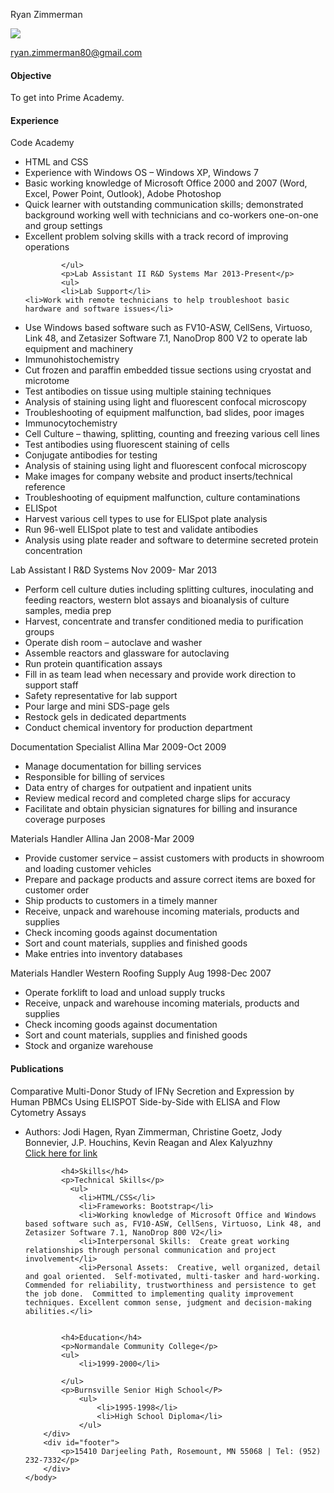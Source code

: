 <!DOCTYPE html>
<html>
	<head>
		<link type="text/css" rel="stylesheet" href="stylesheet.css"/>
		<title></title>
	</head>
	<body>
		<div id="header">
			<p id="name">Ryan Zimmerman</p>
			<img src="https://media.licdn.com/mpr/mpr/shrink_200_200/p/2/005/01d/332/389ea17.jpg">
			<a href="mailtoryanzimmerman80@gmail.com"><p id="email">ryan.zimmerman80@gmail.com</p></a>
		</div>
		<div class="left"></div>
		<div class="right">
			<h4>Objective</h4>
			<p>To get into Prime Academy.</p>
			<h4>Experience</h4>
			<p>Code Academy</p>
			<ul>
				<li>HTML and CSS</li>
				<li>Experience with Windows OS – Windows XP, Windows 7</li>
				<li>Basic working knowledge of Microsoft Office 2000 and 2007 (Word, Excel, Power Point, Outlook), Adobe Photoshop</li>
				<li>Quick learner with outstanding communication skills; demonstrated background working well with technicians and co-workers one-on-one and group settings</li>
				<li>Excellent problem solving skills with a track record of improving operations</li>

			</ul>
			<p>Lab Assistant II R&D Systems Mar 2013-Present</p>
			<ul>
			<li>Lab Support</li>
	<li>Work with remote technicians to help troubleshoot basic hardware and software issues</li> 
<li>Use  Windows based software such as FV10-ASW, CellSens, Virtuoso, Link 48, and Zetasizer Software 7.1, NanoDrop 800 V2 to operate lab equipment and machinery</li>
	<li>Immunohistochemistry</li>
	<li>Cut frozen and paraffin embedded tissue sections using cryostat and microtome</li>
	<li>Test antibodies on tissue using multiple staining techniques</li> 
	<li>Analysis of staining using light and fluorescent confocal microscopy</li>
	<li>Troubleshooting of equipment malfunction, bad slides, poor images</li>
	<li>Immunocytochemistry</li>
	<li>Cell Culture – thawing, splitting, counting and freezing various cell lines</li>
	<li>Test antibodies using fluorescent staining of cells</li>
	<li>Conjugate antibodies for testing</li>
	<li>Analysis of staining using light and fluorescent confocal microscopy</li>
	<li>Make images for company website and product inserts/technical reference</li>
	<li>Troubleshooting of equipment malfunction, culture contaminations</li>
	<li>ELISpot</li>
	<li>Harvest various cell types to use for ELISpot plate analysis</li>
	<li>Run 96-well ELISpot plate to test and validate antibodies</li>
	<li>Analysis using plate reader and software to determine secreted protein concentration</li>
</ul>
<p>Lab Assistant I R&D Systems Nov 2009- Mar 2013</p>
<ul>
	<li>	Perform cell culture duties including splitting cultures, inoculating and feeding reactors, western blot assays and bioanalysis of culture samples, media prep</li>
	<li>Harvest, concentrate and transfer conditioned media to purification groups</li>
	<li>Operate dish room – autoclave and washer</li>
	<li>Assemble reactors and glassware for autoclaving</li>
	<li>Run protein quantification assays</li> 
	<li>Fill in as team lead when necessary and provide work direction to support staff</li>
	<li>Safety representative for lab support</li>
	<li>Pour large and mini SDS-page gels</li>
	<li>Restock gels in dedicated departments</li>
	<li>Conduct chemical inventory for production department</li>
</ul>
<p>Documentation Specialist Allina Mar 2009-Oct 2009</p>
<ul>
	<li>Manage documentation for billing services</li>
	<li>Responsible for billing of services</li>
	<li>Data entry of charges for outpatient and inpatient units</li>
	<li>Review medical record and completed charge slips for accuracy</li>
	<li>Facilitate and obtain physician signatures for billing and insurance coverage purposes</li>
</ul>
<p>Materials Handler Allina Jan 2008-Mar 2009</p>
<ul>
	<li>Provide customer service – assist customers with products in showroom and loading customer vehicles</li>
	<li>Prepare and package products and assure correct items are boxed for customer order</li>
	<li>Ship products to customers in a timely manner</li>
	<li>Receive, unpack and warehouse incoming materials, products and supplies</li>
	<li>Check incoming goods against documentation</li>
	<li>Sort and count materials, supplies and finished goods</li>
	<li>Make entries into inventory databases</li>
</ul>
<p>Materials Handler Western Roofing Supply Aug 1998-Dec 2007</p>
<ul>
	<li>Operate forklift to load and unload supply trucks</li> 
	<li>Receive, unpack and warehouse incoming materials, products and supplies</li>
	<li>Check incoming goods against documentation</li>
	<li>Sort and count materials, supplies and finished goods</li>
	<li>Stock and organize warehouse</li>
</ul>
<h4>Publications</h4>
<p>Comparative Multi-Donor Study of IFNγ Secretion and Expression by Human PBMCs Using ELISPOT Side-by-Side with ELISA and Flow Cytometry Assays</p>
<ul>
	<li>Authors: Jodi Hagen, Ryan Zimmerman, Christine Goetz, Jody Bonnevier, J.P. Houchins, Kevin Reagan
and Alex Kalyuzhny</li> 
<a href="http://www.mdpi.com/2073-4409/4/1/84 ">Click here for link</a>






       

			<h4>Skills</h4>
			<p>Technical Skills</p>
			  <ul>
			  	<li>HTML/CSS</li>
			  	<li>Frameworks: Bootstrap</li>
                <li>Working knowledge of Microsoft Office and Windows based software such as, FV10-ASW, CellSens, Virtuoso, Link 48, and Zetasizer Software 7.1, NanoDrop 800 V2</li>
                <li>Interpersonal Skills:  Create great working relationships through personal communication and project involvement</li>
                <li>Personal Assets:  Creative, well organized, detail and goal oriented.  Self-motivated, multi-tasker and hard-working.  Commended for reliability, trustworthiness and persistence to get the job done.  Committed to implementing quality improvement techniques. Excellent common sense, judgment and decision-making abilities.</li>

			
			<h4>Education</h4>
			<p>Normandale Community College</p>
			<ul>
				<li>1999-2000</li>
		
			</ul>
			<p>Burnsville Senior High School</P>
				<ul>
					<li>1995-1998</li>
					<li>High School Diploma</li>
				</ul>
		</div>
		<div id="footer">
			<p>15410 Darjeeling Path, Rosemount, MN 55068 | Tel: (952) 232-7332</p>
		</div>
	</body>
</html>
